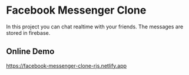 # Facebook Messenger Clone
In this project you can chat realtime with your friends. The messages are stored in firebase.

## Online Demo
https://facebook-messenger-clone-rjs.netlify.app
